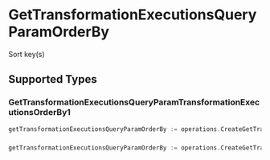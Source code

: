 # GetTransformationExecutionsQueryParamOrderBy

Sort key(s)


## Supported Types

### GetTransformationExecutionsQueryParamTransformationExecutionsOrderBy1

```go
getTransformationExecutionsQueryParamOrderBy := operations.CreateGetTransformationExecutionsQueryParamOrderByGetTransformationExecutionsQueryParamTransformationExecutionsOrderBy1(operations.GetTransformationExecutionsQueryParamTransformationExecutionsOrderBy1{/* values here */})
```

### 

```go
getTransformationExecutionsQueryParamOrderBy := operations.CreateGetTransformationExecutionsQueryParamOrderByArrayOfgetTransformationExecutionsQueryParamTransformationExecutionsOrderBy2([]operations.GetTransformationExecutionsQueryParamTransformationExecutionsOrderBy2{/* values here */})
```

